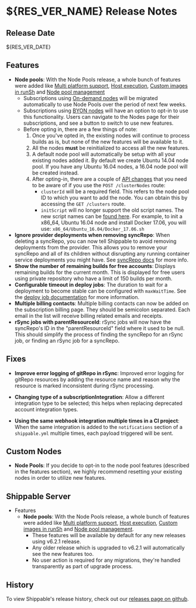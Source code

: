 # ${RES_VER_NAME} Release Notes

## Release Date
${RES_VER_DATE}

## Features
  - **Node pools**: With the Node Pools release, a whole bunch of features were added like [Multi platform support](http://docs.shippable.com/platform/runtime/nodes/#byon-nodes), [Host execution](http://docs.shippable.com/platform/workflow/job/runsh/), [Custom images in runSh](http://docs.shippable.com/platform/workflow/job/runsh/) and [Node pool management](http://docs.shippable.com/platform/management/subscription/node-pools/)
    - Subscriptions using [On-demand nodes](http://docs.shippable.com/platform/runtime/nodes/#on-demand-nodes) will be migrated automatically to use Node Pools over the period of next few weeks.
    - Subscriptions using [BYON nodes](http://docs.shippable.com/platform/runtime/nodes/#byon-nodes) will have an option to opt-in to use this functionality. Users can navigate to the Nodes page for their subscriptions, and see a button to switch to use new features.
    - Before opting in, there are a few things of note:
        1. Once you've opted in, the existing nodes will continue to process builds as is, but none of the new features will be available to it.
        1. All the nodes **must** be reinitialized to access all the new features.
        1. A default node pool will automatically be setup with all your existing nodes added it. By default we create Ubuntu 14.04 node pool. If you have any Ubuntu 16.04 nodes, a 16.04 node pool will be created instead.
        1. After opting-in, there are a couple of [API changes](http://docs.shippable.com/platform/api/api-overview/) that you need to be aware of if you use the `POST /clusterNodes` route:
            - `clusterId` will be a required field. This refers to the node pool ID to which you want to add the node. You can obtain this by accessing the `GET /clusters` route.
            - `initScript` will no longer support the old script names. The new script names can be [found here](https://github.com/Shippable/node/tree/master/initScripts). For example, to init a x86_64, Ubuntu 16.04 node and install Docker 17.06, you will use: `x86_64/Ubuntu_16.04/Docker_17.06.sh`
  - **Ignore provider deployments when removing syncRepo**: When deleting a syncRepo, you can now tell Shippable to avoid removing deployments from the provider.  This allows you to remove your syncRepo and all of its children without disrupting any running container service deployments you might have. See [syncRepo docs](http://docs.shippable.com/platform/tutorial/workflow/crud-syncrepo/#deleting-a-syncrepo) for more info.
  - **Show the number of remaining builds for free accounts**: Displays remaining builds for the current month. This is displayed for free users using private repository who have a limit of 150 builds per month.
  - **Configurable timeout in deploy jobs**: The duration to wait for a deployment to become stable can be configured with `maxWaitTime`. See the [deploy job documentation](http://docs.shippable.com/platform/workflow/job/deploy/) for more information.
  - **Multiple billing contacts**: Multiple billing contacts can now be added on the subscription billing page. They should be semicolon separated. Each email in the list will receive billing related emails and receipts.
  - **rSync jobs with parentResourceId**: rSync jobs will now have the syncRepo's ID in the "parentResourceId" field where it used to be null. This should simplify the process of finding the syncRepo for an rSync job, or finding an rSync job for a syncRepo.

## Fixes
  - **Improve error logging of gitRepo in rSync**: Improved error logging for gitRepo resources by adding the resource name and reason why the resource is marked inconsistent during rSync processing.

  - **Changing type of a subscriptionIntegration**: Allow a different integration type to be selected; this helps when replacing deprecated account integration types.

  - **Using the same webhook integration multiple times in a CI project**: When the same integration is added to the `notifications` section of a `shippable.yml` multiple times, each payload triggered will be sent.

## Custom Nodes
  - **Node Pools**: If you decide to opt-in to the node pool features (described in the features section), we highly recommend resetting your existing nodes in order to utilize new features.

## Shippable Server
  - Features
      - **Node pools**: With the Node Pools release, a whole bunch of features were added like [Multi platform support](http://docs.shippable.com/platform/runtime/nodes/#byon-nodes), [Host execution](http://docs.shippable.com/platform/workflow/job/runsh/), [Custom images in runSh](http://docs.shippable.com/platform/workflow/job/runsh/) and [Node pool management](http://docs.shippable.com/platform/management/subscription/node-pools/).
        - These features will be available by default for any new releases using v6.2.1 release.
        - Any older release which is upgraded to v6.2.1 will automatically see the new features too.
        - No user action is required for any migrations, they're handled
          transparently as part of upgrade process.

## History

To view Shippable's release history, check out our [releases page on github](https://github.com/Shippable/admiral/releases).
